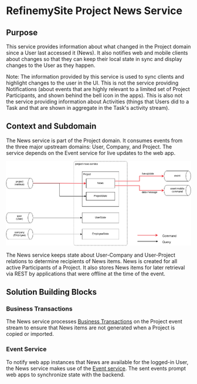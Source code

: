 # RefinemySite Project News Service


## Purpose

This service provides information about what changed in the Project domain
since a User last accessed it (News).  It also notifies web and mobile clients
about changes so that they can keep their local state in sync and display
changes to the User as they happen.

Note: The information provided by this service is used to sync clients and
highlight changes to the user in the UI.  This is not the service providing
Notifications (about events that are highly relevant to a limited set of
Project Participants, and shown behind the bell icon in the apps).  This is
also not the service providing information about Activities (things that Users
did to a Task and that are shown in aggregate in the Task's activity stream).


## Context and Subdomain

The News service is part of the Project domain.  It consumes events from the
three major upstream domains: User, Company, and Project.  The service depends
on the Event service for live updates to the web app.

![Figure: News Context and Subdomain](./doc/img/project-news-subdomains-and-event-listener-overview.drawio.png)

The News service keeps state about User-Company and User-Project relations to
determine recipients of News items.  News is created for all active
Participants of a Project.  It also stores News items for later retrieval via
REST by applications that were offline at the time of the event.


## Solution Building Blocks

### Business Transactions

The News service processes [Business
Transactions](https://bosch-pt.atlassian.net/wiki/spaces/SMAR/pages/11478631031/Business+Transactions)
on the Project event stream to ensure that News items are not generated when
a Project is copied or imported.


### Event Service

To notify web app instances that News are available for the logged-in User, the
News service makes use of the [Event
service](https://bosch-pt.atlassian.net/wiki/spaces/SMAR/pages/7802200362/Pushing+Events+to+Frontend+Clients).
The sent events prompt web apps to synchronize state with the backend.


